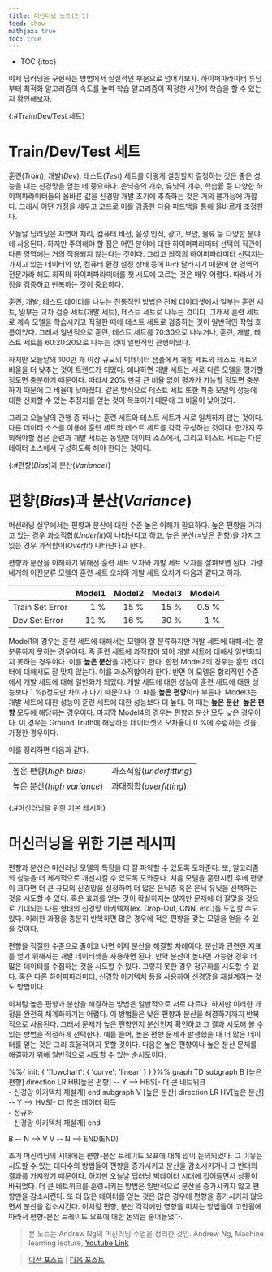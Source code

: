 ```yaml
---
title: 머신러닝 노트(2-1)
feed: show
mathjax: true
toc: true
---
```


* TOC
{:toc}

이제 딥러닝을 구현하는 방법에서 실질적인 부분으로 넘어가보자. 하이퍼파라미터 튜닝부터 최적화 알고리즘의 속도를 높여 학습 알고리즘이 적정한 시간에 학습을 할 수 있는지 확인해보자. 

{:#Train/Dev/Test 세트}
# Train/Dev/Test 세트
훈련(_Train_), 개발(_Dev_), 테스트(_Test_) 세트를 어떻게 설정할지 결정하는 것은 좋은 성능을 내는 신경망을 얻는 데 중요하다. 은닉층의 개수, 유닛의 개수, 학습률 등 다양한 하이퍼파라미터들의 올바른 값을 신경망 개발 초기에 추측하는 것은 거의 불가능에 가깝다. 그래서 어떤 가정을 세우고 코드로 이를 검증한 다음 피드백을 통해 올바르게 조정한다.

오늘날 딥러닝은 자연어 처리, 컴퓨터 비전, 음성 인식, 광고, 보안, 물류 등 다양한 분야에 사용된다. 하지만 주의해야 할 점은 어떤 분야에 대한 하이퍼파라미터 선택의 직관이 다른 영역에는 거의 적용되지 않는다는 것이다. 그리고 최적의 하이퍼파라미터 선택지는 가지고 있는 데이터의 양, 컴퓨터 환경 설정 상태 등에 따라 달라지기 때문에 한 영역의 전문가라 해도 최적의 하이퍼파라미터를 첫 시도에 고르는 것은 매우 어렵다. 따라서 가정을 검증하고 반복하는 것이 중요하다.

훈련, 개발, 테스트 데이터를 나누는 전통적인 방법은 전체 데이터셋에서 일부는 훈련 세트, 일부는 교차 검증 세트(개발 세트), 테스트 세트로 나누는 것이다. 그래서 훈련 세트로 계속 모델을 학습시키고 적절한 때에 테스트 세트로 검증하는 것이 일반적인 작업 흐름이었다. 그래서 일반적으로 훈련, 테스트 세트를 70:30으로 나누거나, 훈련, 개발, 테스트 세트를 60:20:20으로 나누는 것이 일반적인 관행이었다.

하지만 오늘날의 100만 개 이상 규모의 빅데이터 샘플에서 개발 세트와 테스트 세트의 비율을 더 낮추는 것이 트렌드가 되었다. 왜냐하면 개발 세트는 서로 다른 모델을 평가할 정도면 충분하기 때문이다. 따라서 20% 만큼 큰 비율 없이 평가가 가능할 정도면 충분하기 때문에 그 비율이 낮아졌다. 같은 방식으로 테스트 세트 또한 최종 모델의 성능에 대한 신뢰할 수 있는 추정치를 얻는 것이 목표이기 때문에 그 비율이 낮아졌다.

그리고 오늘날의 관행 중 하나는 훈련 세트와 테스트 세트가 서로 일치하지 않는 것이다. 다른 데이터 소스를 이용해 훈련 세트와 테스트 세트를 각각 구성하는 것이다. 한가지 주의해야할 점은 훈련과 개발 세트는 동일한 데이터 소스에서, 그리고 테스트 세트는 다른 데이터 소스에서 구성하도록 해야 한다는 것이다. 

{:#편향(_Bias_)과 분산(_Variance_)}
# 편향(_Bias_)과 분산(_Variance_)
머신러닝 실무에서는 편향과 분산에 대한 수준 높은 이해가 필요하다. 높은 편향을 가지고 있는 경우 과소적합(_Underfit_)이 나타난다고 하고, 높은 분산(=낮은 편향)을 가지고 있는 경우 과적합이(_Overfit_) 나타난다고 한다. 

편향과 분산을 이해하기 위해선 훈련 세트 오차와 개발 세트 오차를 살펴보면 된다. 가령 네개의 이진분류 모델의 훈련 세트 오차와 개발 세트 오차가 다음과 같다고 하자.

||Model1|Model2|Model3|Model4|
|-|-:|-:|-:|-:|
|Train Set Error|1 %|15 %|15 %|0.5 %|
|Dev Set Error|11 %|16 %|30 %|1 %|

Model1의 경우는 훈련 세트에 대해서는 모델이 잘 분류하지만 개발 세트에 대해서는 잘 분류하지 못하는 경우이다. 즉 훈련 세트에 과적합이 되어 개발 세트에 대해서 일반화되지 못하는 경우이다. 이를 **높은 분산**을 가진다고 한다. 한편 Model2의 경우는 훈련 데이터에 대해서도 잘 맞지 않는다. 이를 과소적합이라 한다. 반면 이 모델은 합리적인 수준에서 개발 세트에 대해 일반화가 되었다. 개발 세트에 대한 성능이 훈련 세트에 대한 성능보다 1 %p정도만 차이가 나기 때문이다. 이 때를 **높은 편향**이라 부른다. Model3는 개발 세트에 대한 성능이 훈련 세트에 대한 성능보다 더 높다. 이 때는 **높은 분산**, **높은 편향** 모두에 해당하는 경우이다. 마지막 Model4의 경우는 편향과 분산 모두 낮은 경우이다. 이 경우는 Ground Truth에 해당하는 데이터셋의 오차율이 0 %에 수렴하는 것을 가정한 경우이다. 

이를 정리하면 다음과 같다.

|||
|-|-|
|높은 편향(_high bias_)|과소적합(_underfitting_)|
|높은 분산(_high variance_)|과대적합(_overfitting_)|

{:#머신러닝을 위한 기본 레시피}
# 머신러닝을 위한 기본 레시피
편향과 분산은 머신러닝 모델의 특징을 더 잘 파악할 수 있도록 도와준다. 또, 알고리즘의 성능을 더 체계적으로 개선시킬 수 있도록 도와준다. 처음 모델을 훈련시킨 후에 편향이 크다면 더 큰 규모의 신경망을 설정하여 더 많은 은닉층 혹은 은닉 유닛을 선택하는 것을 시도할 수 있다. 혹은 효과를 얻는 것이 확실하지는 않지만 문제에 더 잘맞을 것으로 기대되는 다른 형태의 신경망 아키텍처(ex. Drop-Out, CNN, etc.)를 도입할 수도 있다. 이러한 과정을 충분히 반복하면 많은 경우에 적은 편향을 갖는 모델을 얻을 수 있을 것이다.

편향을 적절한 수준으로 줄이고 나면 이제 분산을 해결할 차례이다. 분산과 관련한 지표를 얻기 위해서는 개발 데이터셋을 사용하면 된다. 만약 분산이 높다면 가능한 경우 더 많은 데이터를 수집하는 것을 시도할 수 있다. 그렇지 못한 경우 정규화를 시도할 수 있다. 혹은 다른 하이퍼파라미터, 신경망 아키텍처 등을 사용하여 신경망을 재설계하는 것도 방법이다.

이처럼 높은 편향과 분산을 해결하는 방법은 일반적으로 서로 다르다. 하지만 이러한 과정을 완전히 체계화하기는 어렵다. 이 방법들은 낮은 편향과 분산을 해결하기까지 반복적으로 사용된다. 그래서 문제가 높은 편향인지 분산인지 확인하고 그 결과 시도해 볼 수 있는 방법을 적절하게 선택한다. 예를 들어, 높은 편향 문제가 발생했을 때 더 많은 데이터를 얻는 것은 그리 효율적이지 못할 것이다. 다음은 높은 편향이나 높은 분산 문제를 해결하기 위해 일반적으로 시도할 수 있는 순서도이다.

<div class="mermaid">
%%{ init: { 'flowchart': { 'curve': 'linear' } } }%%
graph TD
    subgraph B [높은 편향]
        direction LR
        HB[높은 편향] -- Y --> HBS[- 더 큰 네트워크 <br/>- 신경망 아키텍처 재설계]
    end
    subgraph V [높은 분산]
        direction LR
        HV[높은 분산] -- Y --> HVS[- 더 많은 데이터 획득 <br/>- 정규화 <br/>- 신경망 아키텍처 재설계]
    end
    
B -- N --> V
V -- N --> END(END)
</div>

초기 머신러닝의 시대에는 편향-분산 트레이드 오프에 대해 많이 논의되었다. 그 이유는 시도할 수 있는 대다수의 방법들이 편향을 증가시키고 분산을 감소시키거나 그 반대의 결과를 가져왔기 때문이다. 하지만 오늘날 딥러닝 빅데이터 시대에 접어들면서 상황이 바뀌었다. 더 큰 네트워크를 훈련시키는 방법은 일반적으로 분산을 증가시키지 않고 편향만을 감소시킨다. 또 더 많은 데이터를 얻는 것은 많은 경우에 편향을 증가시키지 않으면서 분산을 감소시킨다. 이처럼 편향, 분산 각각에만 영향을 미치는 방법들이 고안됨에 따라서 편향-분산 트레이드 오프에 대한 논의는 줄어들었다.

> 본 노트는 Andrew Ng의 머신러닝 수업을 정리한 것임. 
> Andrew Ng, Machine learning lecture, [Youtube Link](https://www.youtube.com/playlist?list=PLkRLdi-c79HKEWoi4oryj-Cx-e47y_NcM)

> [이전 포스트](https://sol1archive.github.io/note/step1-5) | [다음 포스트](https://sol1archive.github.io/note/step2-2) 